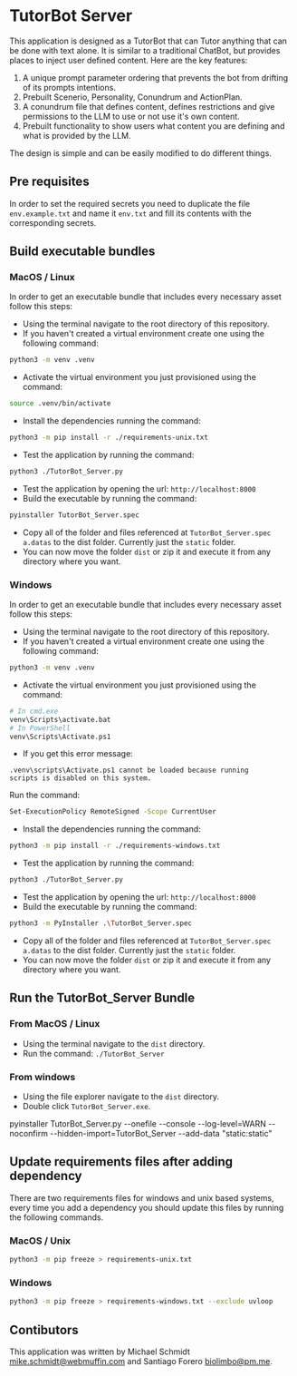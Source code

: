 # TutorBot Server
This application is designed as a TutorBot that can Tutor anything that can be done with text alone.  It is similar to a traditional ChatBot, but provides places to inject user defined content.  Here are the key features:

1.  A unique prompt parameter ordering that prevents the bot from drifting of its prompts intentions.
2.  Prebuilt Scenerio, Personality, Conundrum and ActionPlan.
3.  A conundrum file that defines content, defines restrictions and give permissions to the LLM to use or not use it's own content.
4.  Prebuilt functionality to show users what content you are defining and what is provided by the LLM.

The design is simple and can be easily modified to do different things.


## Pre requisites

In order to set the required secrets you need to duplicate the file `env.example.txt` and name it `env.txt` and fill its contents with the corresponding secrets.

## Build executable bundles

### MacOS / Linux

In order to get an executable bundle that includes every necessary asset follow this steps:

- Using the terminal navigate to the root directory of this repository.
- If you haven't created a virtual environment create one using the following command:
``` bash
python3 -m venv .venv 
```
- Activate the virtual environment you just provisioned using the command:
``` bash
source .venv/bin/activate
```
- Install the dependencies running the command:
``` bash
python3 -m pip install -r ./requirements-unix.txt
```
- Test the application by running the command:
``` bash
python3 ./TutorBot_Server.py
```
- Test the application by opening the url: `http://localhost:8000`
- Build the executable by running the command:
``` bash
pyinstaller TutorBot_Server.spec
```
- Copy all of the folder and files referenced at `TutorBot_Server.spec` `a.datas` to the dist folder. Currently just the `static` folder.
- You can now move the folder `dist` or zip it and execute it from any directory where you want.


### Windows

In order to get an executable bundle that includes every necessary asset follow this steps:

- Using the terminal navigate to the root directory of this repository.
- If you haven't created a virtual environment create one using the following command:
``` bash
python3 -m venv .venv 
```
- Activate the virtual environment you just provisioned using the command:
``` bash
# In cmd.exe
venv\Scripts\activate.bat
# In PowerShell
venv\Scripts\Activate.ps1
```
- If you get this error message:
```
.venv\scripts\Activate.ps1 cannot be loaded because running 
scripts is disabled on this system.
```
Run the command:
``` bash
Set-ExecutionPolicy RemoteSigned -Scope CurrentUser
```
- Install the dependencies running the command:
``` bash
python3 -m pip install -r ./requirements-windows.txt
```
- Test the application by running the command:
``` bash
python3 ./TutorBot_Server.py
```
- Test the application by opening the url: `http://localhost:8000`
- Build the executable by running the command:
``` bash
python3 -m PyInstaller .\TutorBot_Server.spec
```
- Copy all of the folder and files referenced at `TutorBot_Server.spec` `a.datas` to the dist folder. Currently just the `static` folder.
- You can now move the folder `dist` or zip it and execute it from any directory where you want.


## Run the TutorBot_Server Bundle

### From MacOS / Linux

- Using the terminal navigate to the `dist` directory.
- Run the command: `./TutorBot_Server`

### From windows

- Using the file explorer navigate to the `dist` directory.
- Double click `TutorBot_Server.exe`.


pyinstaller TutorBot_Server.py --onefile --console --log-level=WARN --noconfirm --hidden-import=TutorBot_Server --add-data "static:static"





## Update requirements files after adding dependency

There are two requirements files for windows and unix based systems, every time you add a dependency you should update this files by running the following commands.

### MacOS / Unix

``` bash
python3 -m pip freeze > requirements-unix.txt
```

### Windows

``` bash
python3 -m pip freeze > requirements-windows.txt --exclude uvloop
```


## Contibutors

This application was written by Michael Schmidt <mike.schmidt@webmuffin.com> and Santiago Forero <biolimbo@pm.me>.
